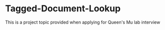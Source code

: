 # Tagged-Document-Lookup
This is a project topic provided when applying for Queen's Mu lab interview
